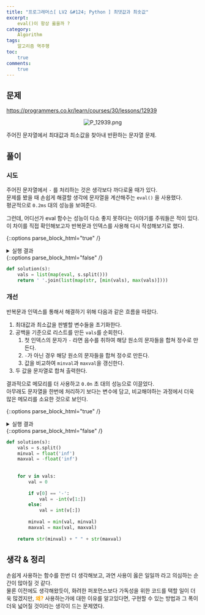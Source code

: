 ```yaml
---
title: "프로그래머스[ LV2 &#124; Python ] 최댓값과 최솟값"
excerpt: 
    eval()이 항상 옳을까 ?
category: 
    Algorithm
tags: 
    알고리즘 역주행
toc: 
    true
comments: 
    true
---
```


<style type = 'text/css'>
    .o{
    font-weight: bold;
    color:orange;
    }
</style>

## 문제  
<https://programmers.co.kr/learn/courses/30/lessons/12939>
<p align = "center"><img alt = "P_12939.png" src = "../../assets/images/programmers/P_12939.png"></p>
  
주어진 문자열에서 최대값과 최소값을 찾아내 반환하는 문자열 문제.  

## 풀이  
### 시도  
주어진 문자열에서 `-` 를 처리하는 것은 생각보다 까다로울 때가 있다.  
문제를 봤을 때 손쉽게 해결할 생각에 문자열을 계산해주는 `eval()` 을 사용했다.  
평균적으로 `0.2ms` 대의 성능을 보여준다.  
  
그런데, 어디선가 eval 함수는 성능이 다소 좋지 못하다는 이야기를 주워들은 적이 있다.  
이 차이를 직접 확인해보고자 반복문과 인덱스를 사용해 다시 작성해보기로 했다.

{::options parse_block_html="true" /}
<details>
<summary markdown="span">실행 결과</summary>  

<p align = "center"><img style = "width : auto; height : auto;" alt = "P_12939-1.png" src = "../../assets/images/programmers/P_12939-1.png"></p> 

</details>
{::options parse_block_html="false" /}  

```python  
def solution(s):
    vals = list(map(eval, s.split()))
    return ' '.join(list(map(str, [min(vals), max(vals)])))
```  

### 개선  
반복문과 인덱스를 통해서 해결하기 위해 다음과 같은 흐름을 따랐다.  

1. 최대값과 최소값을 판별할 변수들을 초기화한다.  
2. 공백을 기준으로 리스트를 만든 `vals`를 순회한다.  
   1. 첫 인덱스의 문자가 `-` 라면 음수를 취하여 해당 원소의 문자들을 합쳐 정수로 만든다.  
   2. `-`가 아닌 경우 해당 원소의 문자들을 합쳐 정수로 만든다.  
   3. 값을 비교하여 `minval`과 `maxval`을 갱신한다.  
3. 두 값을 문자열로 합쳐 출력한다.
  
결과적으로 메모리를 더 사용하고 `0.0n` 초 대의 성능으로 이끌었다.  
아무래도 문자열을 한번에 처리하기 보다는 변수에 담고, 비교해야하는 과정에서 더욱 많은 메모리를 소요한 것으로 보인다.  
  
{::options parse_block_html="true" /}
<details>
<summary markdown="span">실행 결과</summary>  

<p align = "center"><img style = "width : auto; height : auto;" alt = "P_12939-2.png" src = "../../assets/images/programmers/P_12939-2.png"></p> 

</details>  
{::options parse_block_html="false" /}    

```python  
def solution(s):
    vals = s.split()
    minval = float('inf')
    maxval = -float('inf')
    
    
    for v in vals:
        val = 0
        
        if v[0] == '-':
            val = -int(v[1:])
        else:
            val = int(v[:])
        
        minval = min(val, minval)
        maxval = max(val, maxval)
    
    return str(minval) + " " + str(maxval)
```

## 생각 & 정리
손쉽게 사용하는 함수를 한번 더 생각해보고, 과연 사용이 옳은 일일까 라고 의심하는 순간이 많아질 것 같다.  
물론 이전에도 생각해왔듯이, 화려한 퍼포먼스보다 가독성을 위한 코드를 택할 일이 더욱 많겠지만, <span class = "o">왜?</span> 사용하는가에 대한 이유를 알고있다면, 구현할 수 있는 방법과 그 폭이 더욱 넓어질 것이라는 생각이 드는 문제였다.  
